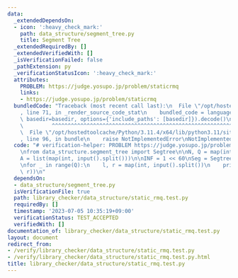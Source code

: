 ```yaml
---
data:
  _extendedDependsOn:
  - icon: ':heavy_check_mark:'
    path: data_structure/segment_tree.py
    title: Segment Tree
  _extendedRequiredBy: []
  _extendedVerifiedWith: []
  _isVerificationFailed: false
  _pathExtension: py
  _verificationStatusIcon: ':heavy_check_mark:'
  attributes:
    PROBLEM: https://judge.yosupo.jp/problem/staticrmq
    links:
    - https://judge.yosupo.jp/problem/staticrmq
  bundledCode: "Traceback (most recent call last):\n  File \"/opt/hostedtoolcache/Python/3.11.4/x64/lib/python3.11/site-packages/onlinejudge_verify/documentation/build.py\"\
    , line 71, in _render_source_code_stat\n    bundled_code = language.bundle(stat.path,\
    \ basedir=basedir, options={'include_paths': [basedir]}).decode()\n          \
    \         ^^^^^^^^^^^^^^^^^^^^^^^^^^^^^^^^^^^^^^^^^^^^^^^^^^^^^^^^^^^^^^^^^^^^^^^^^^^^^^^^^\n\
    \  File \"/opt/hostedtoolcache/Python/3.11.4/x64/lib/python3.11/site-packages/onlinejudge_verify/languages/python.py\"\
    , line 96, in bundle\n    raise NotImplementedError\nNotImplementedError\n"
  code: "# verification-helper: PROBLEM https://judge.yosupo.jp/problem/staticrmq\n\
    \nfrom data_structure.segment_tree import Segtree\n\nN, Q = map(int, input().split())\n\
    A = list(map(int, input().split()))\n\nINF = 1 << 60\nSeg = Segtree(A, min, INF)\n\
    \nfor _ in range(Q):\n    l, r = map(int, input().split())\n    print(Seg.prod(l,\
    \ r))\n"
  dependsOn:
  - data_structure/segment_tree.py
  isVerificationFile: true
  path: library_checker/data_structure/static_rmq.test.py
  requiredBy: []
  timestamp: '2023-07-05 10:35:19+09:00'
  verificationStatus: TEST_ACCEPTED
  verifiedWith: []
documentation_of: library_checker/data_structure/static_rmq.test.py
layout: document
redirect_from:
- /verify/library_checker/data_structure/static_rmq.test.py
- /verify/library_checker/data_structure/static_rmq.test.py.html
title: library_checker/data_structure/static_rmq.test.py
---
```

